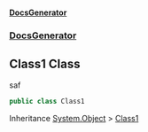 #### [DocsGenerator](./index.md 'index')
### [DocsGenerator](./DocsGenerator.md 'DocsGenerator')
## Class1 Class
saf  
```csharp
public class Class1
```
Inheritance [System.Object](https://docs.microsoft.com/en-us/dotnet/api/System.Object 'System.Object') &gt; [Class1](./DocsGenerator-Class1.md 'DocsGenerator.Class1')  
